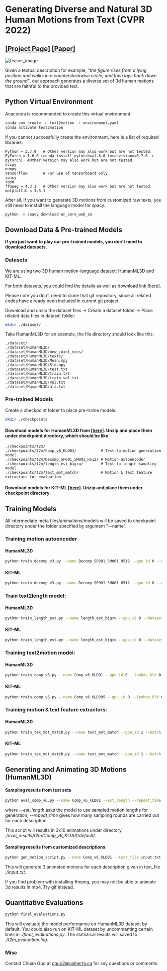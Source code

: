 # Generating Diverse and Natural 3D Human Motions from Text (CVPR 2022)

## [[Project Page]](https://ericguo5513.github.io/text-to-motion) [[Paper]](https://openaccess.thecvf.com/content/CVPR2022/papers/Guo_Generating_Diverse_and_Natural_3D_Human_Motions_From_Text_CVPR_2022_paper.pdf)

![teaser_image](https://github.com/EricGuo5513/text-to-motion/blob/main/docs/teaser_image.png)

Given a textual description for example, *"the figure rises from a lying position and walks in a counterclockwise circle, and then lays back down the ground"*, our approach generates a diverse set of 3d human motions that are faithful to the provided
text.

## Python Virtual Environment

Anaconda is recommended to create this virtual environment.

  ```sh
  conda env create -n text2motion -f environment.yaml
  conda activate text2motion
  ```

If you cannot successfully create the environment, here is a list of required libraries:

  ```
  Python = 3.7.9   # Other version may also work but are not tested.
  PyTorch = 1.6.0 (conda install pytorch==1.6.0 torchvision==0.7.0 -c pytorch)  #Other version may also work but are not tested.
  scipy
  numpy
  tensorflow       # For use of tensorboard only
  spacy
  tqdm
  ffmpeg = 4.3.1   # Other version may also work but are not tested.
  matplotlib = 3.3.1
  ```

After all, if you want to generate 3D motions from customized raw texts, you still need to install the language model for spacy.

  ```sh
  python -m spacy download en_core_web_sm
  ```

## Download Data & Pre-trained Models

**If you just want to play our pre-trained models, you don't need to download datasets.**

### Datasets

We are using two 3D human motion-language dataset: HumanML3D and KIT-ML. 

For both datasets, you could find the details as well as download link 
[[here]](https://github.com/EricGuo5513/HumanML3D).   

Please note you don't need to clone that git repository, 
since all related codes have already been included in current git project.

Download and unzip the dataset files 
-> Create a dataset folder 
-> Place related data files in dataset folder:

  ```sh
  mkdir ./dataset/
  ```

Take HumanML3D for an example, the file directory should look like this:

  ```
  ./dataset/
  ./dataset/HumanML3D/
  ./dataset/HumanML3D/new_joint_vecs/
  ./dataset/HumanML3D/texts/
  ./dataset/HumanML3D/Mean.mpy
  ./dataset/HumanML3D/Std.npy
  ./dataset/HumanML3D/test.txt
  ./dataset/HumanML3D/train.txt
  ./dataset/HumanML3D/train_val.txt
  ./dataset/HumanML3D/val.txt  
  ./dataset/HumanML3D/all.txt 
  ```

### Pre-trained Models

Create a checkpoint folder to place pre-traine models:

  ```sh
  mkdir ./checkpoints
  ```

#### Download models for HumanML3D from [[here]](https://drive.google.com/file/d/1IgrFCnxeg4olBtURUHimzS03ZI0df_6W/view?usp=sharing). Unzip and place them under checkpoint directory, which should be like

```
./checkpoints/t2m/
./checkpoints/t2m/Comp_v6_KLD01/           # Text-to-motion generation model
./checkpoints/t2m/Decomp_SP001_SM001_H512/ # Motion autoencoder
./checkpoints/t2m/length_est_bigru/        # Text-to-length sampling model
./checkpoints/t2m/text_mot_match/          # Motion & Text feature extractors for evaluation
 ```

#### Download models for KIT-ML [[here]](https://drive.google.com/file/d/12liZW5iyvoybXD8eOw4VanTgsMtynCuU/view?usp=drive_link). Unzip and place them under checkpoint directory.

## Training Models

All intermediate meta files/animations/models will be saved to checkpoint directory 
under the folder specified by argument "--name".

### Training motion autoencoder

#### HumanML3D

```sh
python train_decomp_v3.py --name Decomp_SP001_SM001_H512 --gpu_id 0 --window_size 24 --dataset_name t2m
```

#### KIT-ML

```sh
python train_decomp_v3.py --name Decomp_SP001_SM001_H512 --gpu_id 0 --window_size 24 --dataset_name kit
```

### Train text2length model:

#### HumanML3D

```sh
python train_length_est.py --name length_est_bigru --gpu_id 0 --dataset_name t2m
```

#### KIT-ML

```sh
python train_length_est.py --name length_est_bigru --gpu_id 0 --dataset_name kit
```

### Training text2motion model:

#### HumanML3D

```sh
python train_comp_v6.py --name Comp_v6_KLD01 --gpu_id 0 --lambda_kld 0.01 --dataset_name t2m
```

#### KIT-ML

```sh
python train_comp_v6.py --name Comp_v6_KLD005 --gpu_id 0 --lambda_kld 0.005 --dataset_name kit
```

### Training motion & text feature extractors:

#### HumanML3D

```sh
python train_tex_mot_match.py --name text_mot_match --gpu_id 1 --batch_size 8 --dataset_name t2m
```

#### KIT-ML

```sh
python train_tex_mot_match.py --name text_mot_match --gpu_id 1 --batch_size 8 --dataset_name kit
```

## Generating and Animating 3D Motions (HumanML3D)

#### Sampling results from test sets

```sh
python eval_comp_v6.py --name Comp_v6_KLD01 --est_length --repeat_time 3 --num_results 10 --ext default --gpu_id 1
```

where 
*--est_length* asks the model to use sampled motion lengths for generation, 
*--repeat_time* gives how many sampling rounds are carried out for each description. 

This script will results in 3x10 animations under directory
*./eval_results/t2m/Comp_v6_KLD01/default/*.

#### Sampling results from customized descriptions

```sh
python gen_motion_script.py --name Comp_v6_KLD01 --text_file input.txt --repeat_time 3 --ext customized --gpu_id 1
```

This will generate 3 animated motions for each description given in text_file *./input.txt*.

If you find problem with installing ffmpeg, you may not be able to animate 3d results in mp4. 
Try gif instead.

## Quantitative Evaluations

```sh
python final_evaluations.py
```

This will evaluate the model performance on HumanML3D dataset by default. 
You could also run on KIT-ML dataset by uncommenting certain lines in *./final_evaluations.py*. 
The statistical results will saved to *./t2m_evaluation.log*.

### Misc

Contact Chuan Guo at cguo2@ualberta.ca for any questions or comments.
